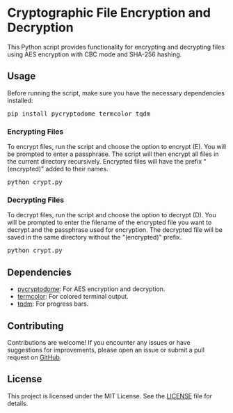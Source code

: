 <h1>Cryptographic File Encryption and Decryption</h1>

<p>This Python script provides functionality for encrypting and decrypting files using AES encryption with CBC mode and SHA-256 hashing.</p>

<h2>Usage</h2>

<p>Before running the script, make sure you have the necessary dependencies installed:</p>

<pre>
pip install pycryptodome termcolor tqdm
</pre>

<h3>Encrypting Files</h3>

<p>To encrypt files, run the script and choose the option to encrypt (E). You will be prompted to enter a passphrase. The script will then encrypt all files in the current directory recursively. Encrypted files will have the prefix "(encrypted)" added to their names.</p>

<pre>
python crypt.py
</pre>

<h3>Decrypting Files</h3>

<p>To decrypt files, run the script and choose the option to decrypt (D). You will be prompted to enter the filename of the encrypted file you want to decrypt and the passphrase used for encryption. The decrypted file will be saved in the same directory without the "(encrypted)" prefix.</p>

<pre>
python crypt.py
</pre>

<h2>Dependencies</h2>

<ul>
  <li><a href="https://github.com/Legrandin/pycryptodome">pycryptodome</a>: For AES encryption and decryption.</li>
  <li><a href="https://github.com/kennethreitz/termcolor">termcolor</a>: For colored terminal output.</li>
  <li><a href="https://github.com/tqdm/tqdm">tqdm</a>: For progress bars.</li>
</ul>

<h2>Contributing</h2>

<p>Contributions are welcome! If you encounter any issues or have suggestions for improvements, please open an issue or submit a pull request on <a href="https://github.com/IlyVoid/ScriptFactory">GitHub</a>.</p>

<h2>License</h2>

<p>This project is licensed under the MIT License. See the <a href="LICENSE">LICENSE</a> file for details.</p>

